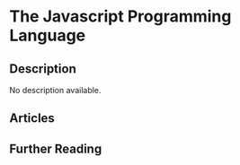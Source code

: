 # The Javascript Programming Language

## Description

No description available.

## Articles

## Further Reading